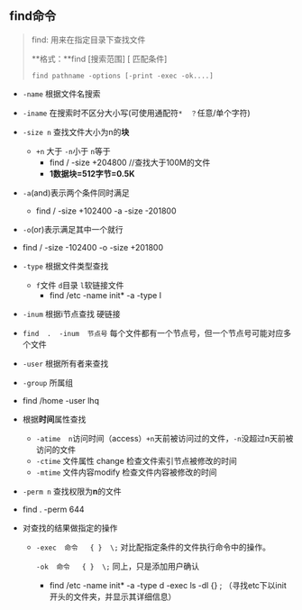 ## find命令

>  find: 用来在指定目录下查找文件
>
> **格式：**find  [搜索范围]     [ 匹配条件]
>
> `find pathname -options [-print -exec -ok....]`

- `-name` 根据文件名搜索
- `-iname` 在搜索时不区分大小写(可使用通配符`*  ？`任意/单个字符)

- `-size n`    查找文件大小为n的**块**
  - `+n`  大于     `-n`小于      `n`等于
    - find   /   -size    +204800     //查找大于100M的文件
    - **1数据块=512字节=0.5K**
- `-a`(and)表示两个条件同时满足
  
  - find  /  -size   +102400 -a -size  -201800
- `-o`(or)表示满足其中一个就行
  
- find  /  -size   -102400   -o  -size  +201800
  
- `-type` 根据文件类型查找
  - `f`文件   `d`目录    `l`软链接文件
    - find /etc  -name  init* -a -type  l

- `-inum`   根据i节点查找    硬链接
  
- `find  .  -inum  节点号` 每个文件都有一个节点号，但一个节点号可能对应多个文件
  
- `-user` 根据所有者来查找

- `-group`   所属组
  
- find  /home   -user  lhq
  
- 根据**时间**属性查找
  - `-atime  n`访问时间（access）`+n`天前被访问过的文件，`-n`没超过n天前被访问的文件
  - `-ctime`   文件属性 change 检查文件索引节点被修改的时间
  - `-mtime`   文件内容modify 检查文件内容被修改的时间

- `-perm n`   查找权限为**n**的文件
  
- find  .  -perm  644
  
- 对查找的结果做指定的操作

  - `-exec  命令   { }  \;`  对比配指定条件的文件执行命令中的操作。

    `-ok  命令   { }  \;`    同上，只是添加用户确认

    - find /etc -name init* -a -type d -exec ls -dl {} \;  （寻找etc下以init开头的文件夹，并显示其详细信息）



